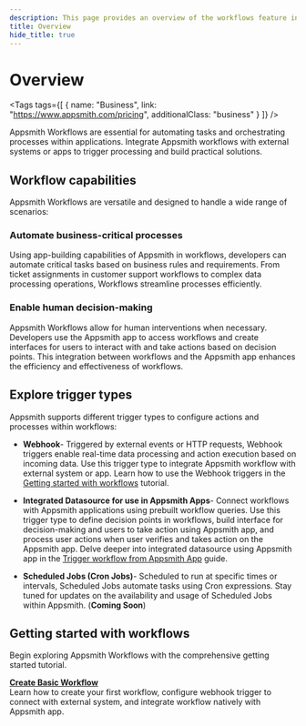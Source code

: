 ```yaml
---
description: This page provides an overview of the workflows feature in Appsmith, detailing its key components and functionality.
title: Overview
hide_title: true
---
```

<!-- vale off -->

<div className="tag-wrapper">
 <h1>Overview </h1>

<Tags
tags={[
{ name: "Business", link: "https://www.appsmith.com/pricing", additionalClass: "business" }
]}
/>

</div>

<!-- vale on -->

Appsmith Workflows are essential for automating tasks and orchestrating processes within applications. Integrate Appsmith workflows with external systems or apps to trigger processing and build practical solutions.

## Workflow capabilities

Appsmith Workflows are versatile and designed to handle a wide range of scenarios:

### Automate business-critical processes

Using app-building capabilities of Appsmith in workflows, developers can automate critical tasks based on business rules and requirements. From ticket assignments in customer support workflows to complex data processing operations, Workflows streamline processes efficiently.

### Enable human decision-making

Appsmith Workflows allow for human interventions when necessary. Developers use the Appsmith app to access workflows and create interfaces for users to interact with and take actions based on decision points. This integration between workflows and the Appsmith app enhances the efficiency and effectiveness of workflows.

## Explore trigger types

Appsmith supports different trigger types to configure actions and processes within workflows:

- **Webhook**- Triggered by external events or HTTP requests, Webhook triggers enable real-time data processing and action execution based on incoming data. Use this trigger type to integrate Appsmith workflow with external system or app. Learn how to use the Webhook triggers in the [Getting started with workflows](/workflows/tutorials/create-workflow) tutorial.
  
- **Integrated Datasource for use in Appsmith Apps**- Connect workflows with Appsmith applications using prebuilt workflow queries. Use this trigger type to define decision points in workflows, build interface for decision-making and users to take action using Appsmith app, and process user actions when user verifies and takes action on the Appsmith app. Delve deeper into integrated datasource using Appsmith app in the [Trigger workflow from Appsmith App](/workflows/how-to-guides/trigger-workflow-from-appsmith-app) guide.

- **Scheduled Jobs (Cron Jobs)**- Scheduled to run at specific times or intervals, Scheduled Jobs automate tasks using Cron expressions. Stay tuned for updates on the availability and usage of Scheduled Jobs within Appsmith. (**Coming Soon**)

## Getting started with workflows

Begin exploring Appsmith Workflows with the comprehensive getting started tutorial. 

<div className="containerGridSampleApp">
   <div className="containerColumnSampleApp columnGrid column-one">
    <div className="containerCol">
      </div> 
      <b><a href="/workflows/tutorials/create-workflow">Create Basic Workflow</a></b>
      <div className="containerDescription">
        Learn how to create your first workflow, configure webhook trigger to connect with external system, and integrate workflow natively with Appsmith app.
      </div>
   </div>
   <div className="columnGrid column-two" style={{margin: "10px"}}>
   </div>
</div>
